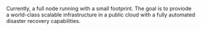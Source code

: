 Currently, a full node running with a small footprint. The goal is to proviode a world-class scalable infrastructure in a public cloud with a fully automated disaster recovery capabilities. 

